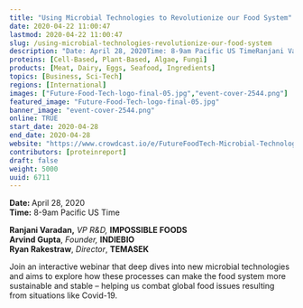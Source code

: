 ```yaml
---
title: "Using Microbial Technologies to Revolutionize our Food System"
date: 2020-04-22 11:00:47
lastmod: 2020-04-22 11:00:47
slug: /using-microbial-technologies-revolutionize-our-food-system
description: "Date: April 28, 2020Time: 8-9am Pacific US TimeRanjani Varadan, VP R&D, IMPOSSIBLE FOODSArvind Gupta, Founder, INDIEBIORyan Rakestraw, Director, TEMASEK"
proteins: [Cell-Based, Plant-Based, Algae, Fungi]
products: [Meat, Dairy, Eggs, Seafood, Ingredients]
topics: [Business, Sci-Tech]
regions: [International]
images: ["Future-Food-Tech-logo-final-05.jpg","event-cover-2544.png"]
featured_image: "Future-Food-Tech-logo-final-05.jpg"
banner_image: "event-cover-2544.png"
online: TRUE
start_date: 2020-04-28
end_date: 2020-04-28
website: "https://www.crowdcast.io/e/FutureFoodTech-Microbial-Technologies/register"
contributors: [proteinreport]
draft: false
weight: 5000
uuid: 6711
---
```

<p><strong>Date: </strong>April 28, 2020<br />
<strong>Time:</strong> 8-9am Pacific US Time</p>
<p><strong>Ranjani Varadan,</strong> <em>VP R&D, </em><strong>IMPOSSIBLE FOODS</strong><br />
<strong>Arvind Gupta</strong>, <em>Founder,</em> <strong>INDIEBIO</strong><br />
<strong>Ryan Rakestraw</strong>, <em>Director</em>, <strong>TEMASEK</strong></p>
<p>Join an interactive webinar that deep dives into new microbial technologies and aims to explore how these processes can make the food system more sustainable and stable – helping us combat global food issues resulting from situations like Covid-19.</p>
